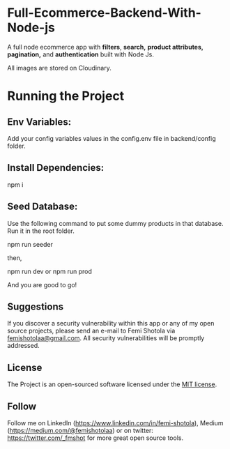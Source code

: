 # Full-Ecommerce-Backend-With-Node-js

A full node ecommerce app with **filters**, **search,** **product attributes,** **pagination,** and **authentication** built with Node Js.

All images are stored on Cloudinary.

# Running the Project

## Env Variables:

Add your config variables values in the config.env file in backend/config folder.

## Install Dependencies:

npm i

## Seed Database:

Use the following command to put some dummy products in that database. Run it in the root folder.

npm run seeder

then,

npm run dev 
or 
npm run prod

And you are good to go!
 
## Suggestions
If you discover a security vulnerability within this app or any of my open source projects, please send an e-mail to Femi Shotola via [femishotolaa@gmail.com](mailto:femishotolaa@gmail.com). All security vulnerabilities will be promptly addressed.

## License
The Project is an open-sourced software licensed under the [MIT license](https://opensource.org/licenses/MIT).

## Follow
Follow me on LinkedIn (https://www.linkedin.com/in/femi-shotola), Medium (https://medium.com/@femishotolaa) or on twitter: https://twitter.com/_fmshot for more great open source tools.
